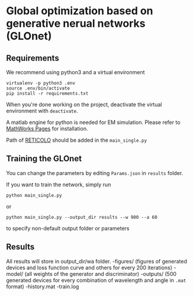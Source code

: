 # Global optimization based on generative nerual networks (GLOnet)

## Requirements

We recommend using python3 and a virtual environment

```
virtualenv -p python3 .env
source .env/bin/activate
pip install -r requirements.txt
```

When you're done working on the project, deactivate the virtual environment with `deactivate`.

A matlab engine for python is needed for EM simulation. Please refer to [MathWorks Pages](https://www.mathworks.com/help/matlab/matlab_external/install-matlab-engine-api-for-python-in-nondefault-locations.html) for installation.

Path of [RETICOLO](https://www.lp2n.institutoptique.fr/Membres-Services/Responsables-d-equipe/LALANNE-Philippe) should be added in the `main_single.py`

## Training the GLOnet

You can change the parameters by editing `Params.json` in `results` folder. 

If you want to train the network, simply run
```
python main_single.py 
```

or 

```
python main_single.py --output_dir results --w 900 --a 60
```

to specify non-default output folder or parameters


## Results

All results will store in output_dir/w<wavelength>a<angle> folder.
	-figures/  (figures of generated devices and loss function curve and others for every 200 iterations)
	-model/    (all weights of the generator and discriminator)
	-outputs/  (500 generated devices for every combination of wavelength and angle in `.mat` format)
	-history.mat
	-train.log
